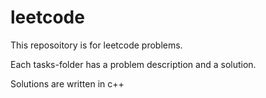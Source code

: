 # leetcode
This reposoitory is for leetcode problems.

Each tasks-folder has a problem description and a solution.

Solutions are written in c++
